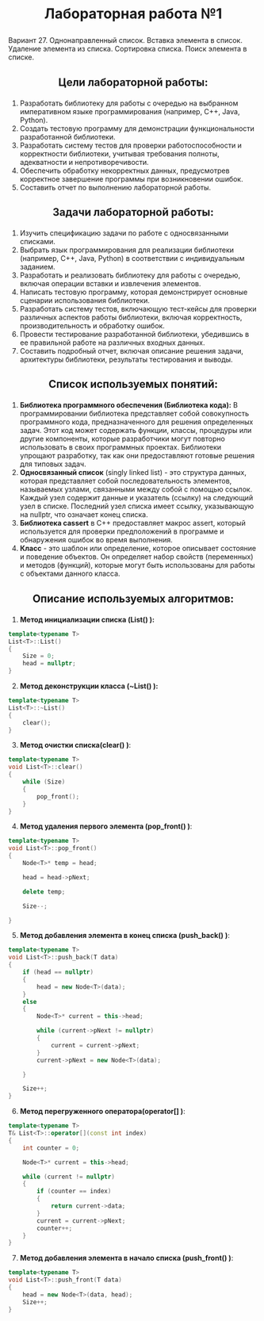 # <p align="center">Лабораторная работа №1</p>

Вариант 27.
Однонаправленный список. Вставка элемента в список. Удаление элемента из списка. Сортировка списка. Поиск элемента в списке.

## <p align="center">Цели лабораторной работы:</p>
1. Разработать библиотеку для работы с очередью  на выбранном императивном языке программирования (например, C++, Java, Python).
2. Создать тестовую программу для демонстрации функциональности разработанной библиотеки.
3. Разработать систему тестов для проверки работоспособности и корректности библиотеки, учитывая требования полноты, адекватности и непротиворечивости.
4. Обеспечить обработку некорректных данных, предусмотрев корректное завершение программы при возникновении ошибок.
5. Составить отчет по выполнению лабораторной работы.

## <p align="center">Задачи лабораторной работы:</p>
1. Изучить спецификацию задачи по работе с односвязанными списками.
2. Выбрать язык программирования для реализации библиотеки (например, C++, Java, Python) в соответствии с индивидуальным заданием.
3. Разработать и реализовать библиотеку для работы с очередью, включая операции вставки и извлечения элементов.
4. Написать тестовую программу, которая демонстрирует основные сценарии использования библиотеки.
5. Разработать систему тестов, включающую тест-кейсы для проверки различных аспектов работы библиотеки, включая корректность, производительность и обработку ошибок.
6. Провести тестирование разработанной библиотеки, убедившись в ее правильной работе на различных входных данных.
7. Составить подробный отчет, включая описание решения задачи, архитектуры библиотеки, результаты тестирования и выводы.

## <p align="center">Список используемых понятий:</p>
1. **Библиотека программного обеспечения (Библиотека кода):**
В программировании библиотека представляет собой совокупность программного кода, предназначенного для решения определенных задач. Этот код может содержать функции, классы, процедуры или другие компоненты, которые разработчики могут повторно использовать в своих программных проектах. Библиотеки упрощают разработку, так как они предоставляют готовые решения для типовых задач.
2. **Односвязанный список** (singly linked list) - это структура данных, которая представляет собой последовательность элементов, называемых узлами, связанными между собой с помощью ссылок. Каждый узел содержит данные и указатель (ссылку) на следующий узел в списке. Последний узел списка имеет ссылку, указывающую на nullptr, что означает конец списка.
3. **Библиотека cassert** в C++ предоставляет макрос assert, который используется для проверки предположений в программе и обнаружения ошибок во время выполнения.
4. **Класс** - это шаблон или определение, которое описывает состояние и поведение объектов. Он определяет набор свойств (переменных) и методов (функций), которые могут быть использованы для работы с объектами данного класса.

## <p align="center">Описание используемых алгоритмов:</p>
1. **Метод инициализации списка (List() ):**</p>
```cpp
template<typename T>
List<T>::List()
{
	Size = 0;
	head = nullptr;
}
```
2. **Метод деконструкции класса (~List() ):**</p>
```cpp
template<typename T>
List<T>::~List()
{
	clear();
}
```
3. **Метод очистки списка(clear() )**:</p>
```cpp
template<typename T>
void List<T>::clear()
{
	while (Size)
	{
		pop_front();
	}
}
```
4. **Метод удаления первого элемента (pop_front() )**:</p>
```cpp
template<typename T>
void List<T>::pop_front()
{
	Node<T>* temp = head;

	head = head->pNext;

	delete temp;

	Size--;

}
```
5. **Метод добавления элемента в конец списка (push_back() )**:</p>
```cpp
template<typename T>
void List<T>::push_back(T data)
{
	if (head == nullptr)
	{
		head = new Node<T>(data);
	}
	else
	{
		Node<T>* current = this->head;

		while (current->pNext != nullptr)
		{
			current = current->pNext;
		}
		current->pNext = new Node<T>(data);

	}

	Size++;
}
```
6. **Метод перегруженного оператора(operator[] )**:</p>
```cpp
template<typename T>
T& List<T>::operator[](const int index)
{
	int counter = 0;

	Node<T>* current = this->head;

	while (current != nullptr)
	{
		if (counter == index)
		{
			return current->data;
		}
		current = current->pNext;
		counter++;
	}
}
```
7. **Метод добавления элемента в начало списка (push_front() )**:</p>
```cpp
template<typename T>
void List<T>::push_front(T data)
{
	head = new Node<T>(data, head);
	Size++;
}
```   

